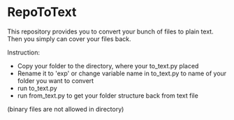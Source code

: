 # RepoToText

This repository provides you to convert your bunch of files to plain text.
Then you simply can cover your files back.

Instruction:
  - Copy your folder to the directory, where your to_text.py placed
  - Rename it to 'exp' or change variable name in to_text.py to name of your folder you want to convert
  - run to_text.py
  - run from_text.py to get your folder structure back from text file

(binary files are not allowed in directory)
